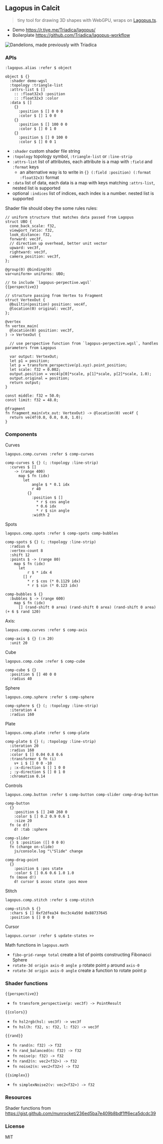 ## Lagopus in Calcit

> tiny tool for drawing 3D shapes with WebGPU, wraps on [Lagopus.ts](https://github.com/Triadica/lagopus.ts).

- Demo https://r.tiye.me/Triadica/lagopus/
- Boilerplate https://github.com/Triadica/lagopus-workflow

![Dandelions, made previously with Triadica](https://pbs.twimg.com/media/FlUvndXaYAEK0iu?format=jpg)

### APIs

```cirru
:lagopus.alias :refer $ object

object $ {}
  :shader demo-wgsl
  :topology :triangle-list
  :attrs-list $ []
    :: :float32x3 :position
    :: :float32x3 :color
  :data $ []
    {}
      :position $ [] 0 0 0
      :color $ [] 1 0 0
    {}
      :position $ [] 100 0 0
      :color $ [] 0 1 0
    {}
      :position $ [] 0 100 0
      :color $ [] 0 0 1
```

- `:shader` custom shader file string
- `:topology` topology symbol, `:triangle-list` or `:line-strip`
- `:attrs-list` list of attributes, each attribute is a map with `:field` and `:format` keys
  - an alternative way is to write in `{} (:field :position) (:format :float32x3)` format
- `:data` list of data, each data is a map with keys matching `:attrs-list`, nested list is supported
- optional `:indices` list of indices, each index is a number. nested list is supported

Shader file should obey the some rules rules:

```wgsl
// uniform structure that matches data passed from Lagopus
struct UBO {
  cone_back_scale: f32,
  viewport_ratio: f32,
  look_distance: f32,
  forward: vec3f,
  // direction up overhead, better unit vector
  upward: vec3f,
  rightward: vec3f,
  camera_position: vec3f,
};

@group(0) @binding(0)
var<uniform> uniforms: UBO;

// to include `lagopus-perpective.wgsl`
{{perspective}}

// structure passing from Vertex to Fragment
struct VertexOut {
  @builtin(position) position: vec4f,
  @location(0) original: vec3f,
};

@vertex
fn vertex_main(
  @location(0) position: vec3f,
) -> VertexOut {

  // use perspective function from `lagopus-perpective.wgsl`, handles parameters from Lagopus

  var output: VertexOut;
  let p1 = position;
  let p = transform_perspective(p1.xyz).point_position;
  let scale: f32 = 0.002;
  output.position = vec4(p[0]*scale, p[1]*scale, p[2]*scale, 1.0);
  output.original = position;
  return output;
}

const middle: f32 = 50.0;
const limit: f32 = 48.0;

@fragment
fn fragment_main(vtx_out: VertexOut) -> @location(0) vec4f {
  return vec4f(0.0, 0.0, 0.0, 1.0);
}
```

### Components

Curves

```cirru
lagopus.comp.curves :refer $ comp-curves

comp-curves $ {} (; :topology :line-strip)
  :curves $ []
    -> (range 400)
      map $ fn (idx)
        let
            angle $ * 0.1 idx
            r 40
          {}
            :position $ []
              * r $ cos angle
              * 0.6 idx
              * r $ sin angle
            :width 2
```

Spots

```cirru
lagopus.comp.spots :refer $ comp-spots comp-bubbles

comp-spots $ {} (; :topology :line-strip)
  :radius 6
  :vertex-count 8
  :shift 12
  :points $ -> (range 80)
    map $ fn (idx)
      let
          r $ * idx 4
        [] r
          * r $ cos (* 0.1129 idx)
          * r $ sin (* 0.123 idx)

comp-bubbles $ {}
  :bubbles $ -> (range 600)
    map $ fn (idx)
      [] (rand-shift 0 area) (rand-shift 0 area) (rand-shift 0 area) (+ 6 $ rand 120)
```

Axis:

```cirru
laopus.comp.curves :refer $ comp-axis

comp-axis $ {} (:n 20)
  :unit 20
```

Cube

```cirru
lagopus.comp.cube :refer $ comp-cube

comp-cube $ {}
  :position $ [] 40 0 0
  :radius 40
```

Sphere

```cirru
lagopus.comp.sphere :refer $ comp-sphere

comp-sphere $ {} (; :topology :line-strip)
  :iteration 4
  :radius 160
```

Plate

```cirru
lagopus.comp.plate :refer $ comp-plate

comp-plate $ {} (; :topology :line-strip)
  :iteration 20
  :radius 160
  :color $ [] 0.04 0.8 0.6
  :transformer $ fn (i)
    v+ i $ [] 0 0 -10
  ; :x-direction $ [] 1 0 0
  ; :y-direction $ [] 0 1 0
  :chromatism 0.14
```

Controls

```cirru
lagopus.comp.button :refer $ comp-button comp-slider comp-drag-button

comp-button
  {}
    :position $ [] 240 260 0
    :color $ [] 0.2 0.9 0.6 1
    :size 20
  fn (e d!)
    d! :tab :sphere

comp-slider
  {} $ :position ([] 0 0 0)
  fn (change on-slide)
    js/console.log "\"Slide" change

comp-drag-point
  {}
    :position $ :pos state
    :color $ [] 0.6 0.6 1.0 1.0
  fn (move d!)
    d! cursor $ assoc state :pos move
```

Stitch

```cirru
lagopus.comp.stitch :refer $ comp-stitch

comp-stitch $ {}
  :chars $ [] 0xf2dfea34 0xc3c4a59d 0x88737645
  :position $ [] 0 0 0
```

Cursor

```cirru
lagopus.cursor :refer $ update-states >>
```

Math functions in `lagopus.math`

- `fibo-grid-range total` create a list of points constructing Fibonacci Sphere
- `rotate-3d origin axis-0 angle p` rotate point `p` around `axis-0`
- `rotate-3d origin axis-0 angle` create a function to rotate point p

### Shader functions

`{{perspective}}`

- `fn transform_perspective(p: vec3f) -> PointResult`

`{{colors}}`

- `fn hsl2rgb(hsl: vec3f) -> vec3f`
- `fn hsl(h: f32, s: f32, l: f32) -> vec3f`

`{{rand}}`

- `fn rand(n: f32) -> f32`
- `fn rand_balanced(n: f32) -> f32`
- `fn noise(p: f32) -> f32`
- `fn rand2(n: vec2<f32>) -> f32`
- `fn noise2(n: vec2<f32>) -> f32`

`{{simplex}}`

- `fn simplexNoise2(v: vec2<f32>) -> f32`

### Resources

Shader functions from https://gist.github.com/munrocket/236ed5ba7e409b8bdf1ff6eca5dcdc39

### License

MIT
